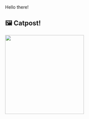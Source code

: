Hello there!



## 🖼️ Catpost!

<sub>
    <img src="https://cdn2.thecatapi.com/images/edl.jpg" height="256">
</sub>

